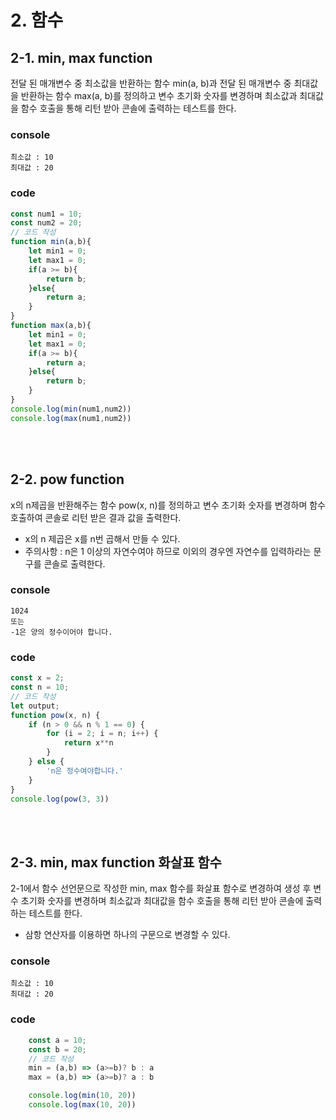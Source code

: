 # 2. 함수

## 2-1. min, max function
전달 된 매개변수 중 최소값을 반환하는 함수 min(a, b)과 전달 된 매개변수 중 최대값을 반환하는 함수 max(a, b)를 정의하고
변수 초기화 숫자를 변경하며 최소값과 최대값을 함수 호출을 통해 리턴 받아 콘솔에 출력하는 테스트를 한다.
### console
```
최소값 : 10
최대값 : 20
```
### code
```js        
const num1 = 10;
const num2 = 20;
// 코드 작성
function min(a,b){
    let min1 = 0;
    let max1 = 0;
    if(a >= b){
        return b;
    }else{
        return a;
    }
}
function max(a,b){
    let min1 = 0;
    let max1 = 0;
    if(a >= b){
        return a;
    }else{
        return b;
    }
}
console.log(min(num1,num2))
console.log(max(num1,num2))
```
<br><br>

## 2-2. pow function 
x의 n제곱을 반환해주는 함수 pow(x, n)를 정의하고 변수 초기화 숫자를 변경하며 함수 호출하여 콘솔로 리턴 받은 결과 값을 출력한다.
* x의 n 제곱은 x를 n번 곱해서 만들 수 있다.
* 주의사항 : n은 1 이상의 자연수여야 하므로 이외의 경우엔 자연수를 입력하라는 문구를 콘솔로 출력한다.
### console
```
1024
또는
-1은 양의 정수이어야 합니다.
```
### code
```js
const x = 2;
const n = 10;
// 코드 작성
let output;
function pow(x, n) {
    if (n > 0 && n % 1 == 0) {
        for (i = 2; i = n; i++) {
            return x**n
        }
    } else {
        'n은 정수여야합니다.'
    }
}
console.log(pow(3, 3))
```
<br><br>

## 2-3. min, max function 화살표 함수
2-1에서 함수 선언문으로 작성한 min, max 함수를 화살표 함수로 변경하여 생성 후 변수 초기화 숫자를 변경하며 최소값과 최대값을 함수 호출을 통해 리턴 받아 콘솔에 출력하는 테스트를 한다.
- 삼항 연산자를 이용하면 하나의 구문으로 변경할 수 있다.
### console
```
최소값 : 10
최대값 : 20
```
### code
```js
    const a = 10;
    const b = 20;
    // 코드 작성
    min = (a,b) => (a>=b)? b : a
    max = (a,b) => (a>=b)? a : b

    console.log(min(10, 20))
    console.log(max(10, 20))
```
